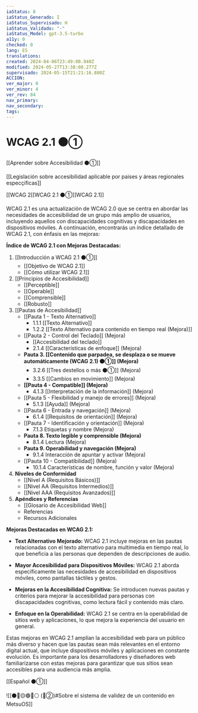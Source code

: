 ```yaml
---
iaStatus: 8
iaStatus_Generado: I
iaStatus_Supervisado: H
iaStatus_Validado: "-"
iaStatus_Model: gpt-3.5-turbo
a11y: 0
checked: 0
lang: ES
translations: 
created: 2024-04-06T23:49:00.940Z
modified: 2024-05-27T13:38:08.277Z
supervisado: 2024-05-15T21:21:16.880Z
ACCION: 
ver_major: 0
ver_minor: 4
ver_rev: 84
nav_primary: 
nav_secondary: 
tags:
---
```

# WCAG 2.1 ⚫①

[[Aprender sobre Accesibilidad ⚫①]]

[[Legislación sobre accesibilidad aplicable por paises y áreas regionales especçificas]]

[[WCAG 2[[WCAG 2.1 ⚫①]]WCAG 2.1]]

WCAG 2.1 es una actualización de WCAG 2.0 que se centra en abordar las necesidades de accesibilidad de un grupo más amplio de usuarios, incluyendo aquellos con discapacidades cognitivas y discapacidades en dispositivos móviles. A continuación, encontrarás un índice detallado de WCAG 2.1, con énfasis en las mejoras:

**Índice de WCAG 2.1 con Mejoras Destacadas:**

1. [[Introducción a WCAG 2.1 ⚫①]]
    - [[Objetivo de WCAG 2.1]]
    - [[Cómo utilizar WCAG 2.1]]
2. [[Principios de Accesibilidad]]
    - [[Perceptible]]
    - [[Operable]]
    - [[Comprensible]]
    - [[Robusto]]
3. [[Pautas de Accesibilidad]]
    - [[Pauta 1 - Texto Alternativo]]
        - 1.1.1 [[Texto Alternativo]]
        - 1.2.2 [[Texto Alternativo para contenido en tiempo real (Mejora)]]
    - [[Pauta 2 - Control del Teclado]] (Mejora)
	    - [[Accesibilidad del teclado]]
        - 2.1.4 [[Características de enfoque]] (Mejora)
    - **Pauta 3. [[Contenido que parpadea, se desplaza o se mueve automáticamente (WCAG 2.1)  ⚫①]] (Mejora)**
        - 3.2.6 [[Tres destellos o más ⚫①]] (Mejora)
        - 3.3.5 [[Cambios en movimiento]] (Mejora)
    - **[[Pauta 4 - Compatible]] (Mejora)**
        - 4.1.3 [[Interpretación de la información]] (Mejora)
    - [[Pauta 5 - Flexibilidad y manejo de errores]] (Mejora)
        - 5.1.3 [[Ayuda]] (Mejora)
    - [[Pauta 6 - Entrada y navegación]] (Mejora)
        - 6.1.4 [[Requisitos de orientación]] (Mejora)
    - [[Pauta 7 - Identificación y orientación]] (Mejora)
        - 7.1.3 Etiquetas y nombre (Mejora)
    - **Pauta 8. Texto legible y comprensible (Mejora)**
        - 8.1.4 Lectura (Mejora)
    - **Pauta 9. Operabilidad y navegación (Mejora)**
        - 9.1.4 Interacción de apuntar y activar (Mejora)
    - [[Pauta 10 - Compatibilidad]] (Mejora)
        - 10.1.4 Características de nombre, función y valor (Mejora)
4. **Niveles de Conformidad**
    - [[Nivel A (Requisitos Básicos)]]
    - [[Nivel AA (Requisitos Intermedios)]]
    - [[Nivel AAA (Requisitos Avanzados)]]
5. **Apéndices y Referencias**
    - [[Glosario de Accesibilidad Web]]
    - Referencias
    - Recursos Adicionales

**Mejoras Destacadas en WCAG 2.1:**

- **Text Alternativo Mejorado:** WCAG 2.1 incluye mejoras en las pautas relacionadas con el texto alternativo para multimedia en tiempo real, lo que beneficia a las personas que dependen de descripciones de audio.
    
- **Mayor Accesibilidad para Dispositivos Móviles:** WCAG 2.1 aborda específicamente las necesidades de accesibilidad en dispositivos móviles, como pantallas táctiles y gestos.
    
- **Mejoras en la Accesibilidad Cognitiva:** Se introducen nuevas pautas y criterios para mejorar la accesibilidad para personas con discapacidades cognitivas, como lectura fácil y contenido más claro.
    
- **Enfoque en la Operabilidad:** WCAG 2.1 se centra en la operabilidad de sitios web y aplicaciones, lo que mejora la experiencia del usuario en general.
    

Estas mejoras en WCAG 2.1 amplían la accesibilidad web para un público más diverso y hacen que las pautas sean más relevantes en el entorno digital actual, que incluye dispositivos móviles y aplicaciones en constante evolución. Es importante para los desarrolladores y diseñadores web familiarizarse con estas mejoras para garantizar que sus sitios sean accesibles para una audiencia más amplia.

[[Español ⚫①]]

![[⚫🔴🟡🟢🔵⚪ (🔴②)#Sobre el sistema de validez de un contenido en MetsuOS]]